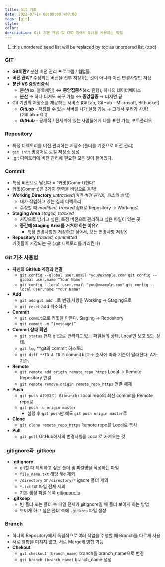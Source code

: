 ```yaml
---
title: Git 기초
date: 2022-07-14 00:00:00 +07:00
tags: [git]
style: 
color: 
description: Git 기본 개념 및 CMD 창에서 Git을 사용하는 방법
---
```

1. this unordered seed list will be replaced by toc as unordered list
{:toc}

### GIT
- **Git이란?** 분산 버전 관리 프로그램 / 협업툴
- **버전 관리?** 수정되는 버전을 전부 저장하는 것이 아니라 이전 변경사항만 저장
- **분산 VS 중앙집중식**
  - **분산**(ex. 블록체인) ↔ **중앙집중식**(ex. 은행), 하나의 데이터베이스
  - **분산** → 하나 터져도 복구 가능 ↔ **중앙집중** → 터지면 끝
- Git 기반의 저장소를 제공하는 서비스 (GitLab, GitHub - Microsoft, Bitbucket)
  - ***GitLab*** - 저장할 수 있는 서버를 내가 설정 가능 → 그래서 우리가 사용! (GitLab ≠ Git)
  - ***GitHub*** - 공개적 / 전세계에 있는 사람들에게 나를 표현 가능, 포트폴리오

### Repository
- 특정 디렉토리를 버전 관리하는 저장소 (폴더를 기준으로 버전 관리)
- `git init` 명령어로 로컬 저장소 생성
- .git 디렉토리에 버전 관리에 필요한 모든 것이 들어있다.

### Commit
- 특정 버전으로 남긴다 = “커밋(Commit)한다”
- 커밋(Commit)은 3가지 영역을 바탕으로 동작!
- **Working Directory** *untracked(아직 버전 관리X, 최소의 상태)*  
  - 내가 작업하고 있는 실제 디렉토리  
  - 수정할 때 *modified, tracked* 상태로 Repository → Working로
- **Staging Area** *staged, tracked*  
  - 커밋으로 남기고 싶은, 특정 버전으로 관리하고 싶은 파일이 있는 곳  
  - **중간에 Staging Area를 거쳐야 하는 이유?**  
    - 특정 변경사항만 저장하고 싶어서, 모든 변경사항 저장X
- **Repository** *tracked, committed*  
  커밋들이 저장되는 곳 (.git 디렉토리를 가리킨다)

### Git 기초 사용법
- **자신의 GitHub 계정과 연결**
  - `git config --global user.email "you@example.com"`
    `git config --global user.name "Your Name"`
  - `git config --local user.email "you@example.com"`
    `git config --local user.name "Your Name"`
- **Add**
  - `git add` `git add .`로 변경 사항을 Working → Staging으로
  - `git reset` add 취소하기
- **Commit**
  - `git commit`으로 커밋을 만든다. Staging → Repository
  - `git commit -m “(message)”`
- **Commit 상태 확인**
  - `git status` 현재 git으로 관리되고 있는 파일들의 상태, Local만 보고 있는 상태.
  - `git log` **git의 commit 히스토리
  - `git diff **ID_A ID_B` commit 비교→ 순서에 따라 기준이 달라진다. A가 기준.
- **Remote**
  - `git remote add origin remote_repo_https` Local → Remote Repository 연결
  - `git remote remove origin remote_repo_https` 연결 해제
- **Push**
  - `git push A(어디로) B(branch)` Local repo의 최신 commit을 Remote repo로
  - `git push -u origin master`
    - 실행 후 `git push`만 해도 `git push origin master`로
- **Clone**
  - `git clone remote_repo_https` Remote repo를 Local로 복사
- **Pull**
  - `git pull` GitHub에서의 변경사항을 Local로 가져오는 것

### .gitignore과 .gitkeep
- **.gitignore**
  - git할 때 제외하고 싶은 폴더 및 파일명을 작성하는 파일
  - `file_name.txt` 해당 file 제외
  - `/directory` or `/directory/*` ignore 폴더 제외
  - `*.txt` txt 파일 전체 제외
  - 기본 생성 파일 목록 [gitignore.io](https://www.toptal.com/developers/gitignore/)
- **.gitkeep**
  - 빈 폴더 또는 폴더 속 파일 전체가 gitignore일 때 폴더 보이게 하는 방법
  - 보이게 하고 싶은 폴더 속에 `.gitkeep` 파일 생성

### Branch
- 하나의 Repository에서 독립적으로 여러 작업을 수행할 때 Branch를 다르게 사용
- 서로 영향을 미치지 않고, 서로 Merge해 병합 가능
- **Chekout**
  - `git checkout (branch_name)` branch를 branch_name으로 변경
  - `git branch (branch_name)` branch_name 생성
